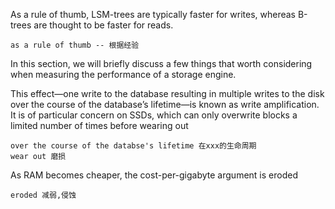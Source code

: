 As a rule of thumb, LSM-trees are typically faster for writes, whereas B-trees are thought to be faster for reads.  
```
as a rule of thumb -- 根据经验
```
In this section, we will briefly discuss a few things that worth considering when measuring the performance of a storage engine.

This effect—one write to the database resulting in multiple writes to the disk over the course of the database’s lifetime—is known as write amplification.
It is of particular concern on SSDs, which can only overwrite blocks a limited number of times before wearing out
```
over the course of the databse's lifetime 在xxx的生命周期
wear out 磨损
```
As RAM becomes cheaper, the cost-per-gigabyte argument is eroded
```
eroded 减弱,侵蚀
```